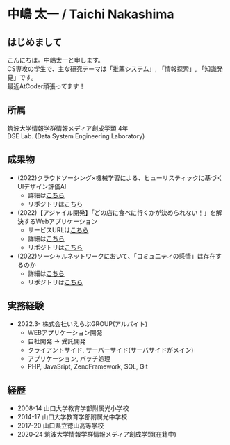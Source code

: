 # 中嶋 太一 / Taichi Nakashima

## はじめまして
こんにちは。中嶋太一と申します。  
CS専攻の学生で、主な研究テーマは「推薦システム」, 「情報探索」, 「知識発見」です。  
最近AtCoder頑張ってます！

## 所属
筑波大学情報学群情報メディア創成学類 4年  
DSE Lab. (Data System Engineering Laboratory)

## 成果物
- (2022)クラウドソーシング×機械学習による、ヒューリスティックに基づくUIデザイン評価AI
  - 詳細は[こちら](https://sparkling-geometry-030.notion.site/UI-AI-8eed8e10291a4dc38ae7123cbea2a8c9)
  - リポジトリは[こちら](https://github.com/9re-pe/ui_judge_ai)
- (2022)【アジャイル開発】「どの店に食べに行くかが決められない！」を解決するWebアプリケーション
  - サービスURLは[こちら](https://meshireco.netlify.app/)
  - 詳細は[こちら](https://sparkling-geometry-030.notion.site/Web-a88f57686e9d4222902b2ecdc4ce6368)
  - リポジトリは[こちら](https://github.com/enpitut2022/a-meshireco)
- (2022)ソーシャルネットワークにおいて、「コミュニティの感情」は存在するのか
  - 詳細は[こちら](https://sparkling-geometry-030.notion.site/f4cbdf84150d473fa6d523af1c52c0c6?pvs=4)
  - リポジトリは[こちら](https://github.com/9re-pe/community_emotion)

## 実務経験
- 2022.3- 株式会社いえらぶGROUP(アルバイト)
  - WEBアプリケーション開発
  - 自社開発 -> 受託開発
  - クライアントサイド, サーバーサイド(サーバサイドがメイン)
  - アプリケーション, バッチ処理
  - PHP, JavaSript, ZendFramework, SQL, Git

## 経歴
- 2008-14 山口大学教育学部附属光小学校
- 2014-17 山口大学教育学部附属光中学校
- 2017-20 山口県立徳山高等学校
- 2020-24 筑波大学情報学群情報メディア創成学類(在籍中)
